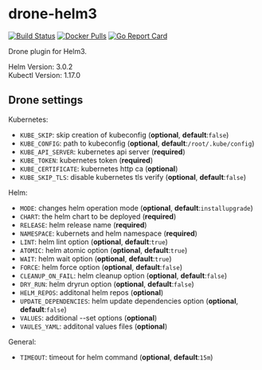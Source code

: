 # drone-helm3

[![Build Status](https://cloud.drone.io/api/badges/bitsbeats/drone-helm3/status.svg)](https://cloud.drone.io/bitsbeats/drone-helm3)
[![Docker Pulls](https://img.shields.io/docker/pulls/bitsbeats/drone-helm3.svg?maxAge=604800)](https://hub.docker.com/r/bitsbeats/drone-helm3)
[![Go Report Card](https://goreportcard.com/badge/github.com/bitsbeats/drone-helm3)](https://goreportcard.com/report/github.com/bitsbeats/drone-helm3)

Drone plugin for Helm3.

Helm Version: 3.0.2  
Kubectl Version: 1.17.0

## Drone settings

Kubernetes:

* `KUBE_SKIP`: skip creation of kubeconfig (**optional**, **default**:`false`)
* `KUBE_CONFIG`: path to kubeconfig (**optional**, **default**:`/root/.kube/config`)
* `KUBE_API_SERVER`: kubernetes api server (**required**)
* `KUBE_TOKEN`: kubernetes token (**required**)
* `KUBE_CERTIFICATE`: kubernetes http ca (**optional**)
* `KUBE_SKIP_TLS`: disable kubernetes tls verify (**optional**, **default**:`false`)

Helm:

* `MODE`: changes helm operation mode (**optional**, **default**:`installupgrade`)
* `CHART`: the helm chart to be deployed (**required**)
* `RELEASE`: helm release name (**required**)
* `NAMESPACE`: kubernets and helm namespace (**required**)
* `LINT`: helm lint option (**optional**, **default**:`true`)
* `ATOMIC`: helm atomic option (**optional**, **default**:`true`)
* `WAIT`: helm wait option (**optional**, **default**:`true`)
* `FORCE`: helm force option (**optional**, **default**:`false`)
* `CLEANUP_ON_FAIL`: helm cleanup option (**optional**, **default**:`false`)
* `DRY_RUN`: helm dryrun option (**optional**, **default**:`false`)
* `HELM_REPOS`: additonal helm repos (**optional**)
* `UPDATE_DEPENDENCIES`: helm update dependencies option (**optional**, **default**:`false`)
* `VALUES`: additional --set options (**optional**)
* `VAULES_YAML`: additonal values files (**optional**)

General:

* `TIMEOUT`: timeout for helm command (**optional**, **default**:`15m`)
